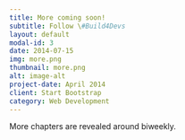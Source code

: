 ```yaml
---
title: More coming soon!
subtitle: Follow \#Build4Devs 
layout: default
modal-id: 3
date: 2014-07-15
img: more.png
thumbnail: more.png
alt: image-alt
project-date: April 2014
client: Start Bootstrap
category: Web Development
---
```


More chapters are revealed around biweekly. 

